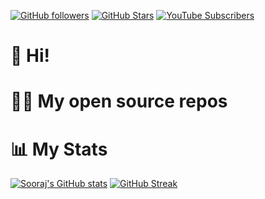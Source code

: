 <!--![Hero image](https://raw.githubusercontent.com/schettada/images/master/techno-timgithub-profile.jpg) -->

[![GitHub followers](https://img.shields.io/github/followers/schettada?logo=GitHub&style=for-the-badge)](https://github.com/schettada)
[![GitHub Stars](https://img.shields.io/github/stars/schettada?logo=github&style=for-the-badge)](https://github.com/schettada)
[![YouTube Subscribers](https://img.shields.io/youtube/channel/subscribers/UCDxtozVTUDJI-BsoTkJzf5Q?logo=youtube&logoColor=E05D44&style=for-the-badge&label=YouTube)](https://www.youtube.com/@untamedpro)

# 👋 Hi!
<!--
I'm Timothy Stewart [(Techno Tim)](https://technotim.live), a full stack software engineer, content creator, and a HomeLab enthusiast.   I create fun and easy to follow tech content on [YouTube](https://l.technotim.live/subscribe), host a community live stream on [Twitch](https://l.technotim.live/twitch), and share tech related content on all social platforms.  I host a [wiki](https://l.technotim.live/wiki) that is open for anyone to contribute from our [Discord Community](https://l.technotim.live/discord). I also create and contribute to many open source projects. Even my [documentation site](https://l.technotim.live/docs) for all my videos is open source! I really enjoy building open source software, creating and contributing to communities, teaching others through video content, and helping others via chat.
-->
# 🧑‍💻 My open source repos
<!--
[![Readme Card](https://github-readme-stats.vercel.app/api/pin/?username=techno-tim&repo=k3s-ansible&theme=radical)](https://github.com/techno-tim/k3s-ansible)
[![Readme Card](https://github-readme-stats.vercel.app/api/pin/?username=techno-tim&repo=techno-tim.github.io&theme=radical)](https://github.com/techno-tim/techno-tim.github.io)
[![Readme Card](https://github-readme-stats.vercel.app/api/pin/?username=techno-tim&repo=littlelink-server&theme=radical)](https://github.com/techno-tim/littlelink-server)
[![Readme Card](https://github-readme-stats.vercel.app/api/pin/?username=techno-tim&repo=launchpad&theme=radical)](https://github.com/techno-tim/launchpad)
[![Readme Card](https://github-readme-stats.vercel.app/api/pin/?username=techno-tim&repo=techno-boto-discord&theme=radical)](https://github.com/techno-tim/techno-boto-discord)
[![Readme Card](https://github-readme-stats.vercel.app/api/pin/?username=techno-tim&repo=techno-boto-twitch&theme=radical)](https://github.com/techno-tim/techno-boto-twitch)
-->
# 📊 My Stats

[![Sooraj's GitHub stats](https://github-readme-stats.vercel.app/api?username=schettada&theme=dark&show_icons=true)](https://github.com/schettada)
[![GitHub Streak](https://github-readme-streak-stats.herokuapp.com/?user=schettada&theme=dark&count_private=true&theme=dark)](https://github.com/schettada)
